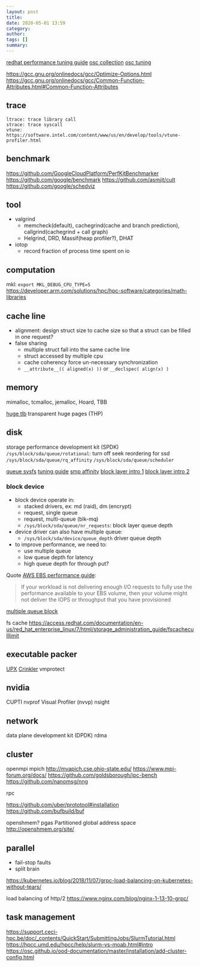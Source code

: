 ```yaml
---
layout: post
title: 
date: 2020-05-01 13:59
category: 
author: 
tags: []
summary: 
---
```


[redhat performance tuning guide](https://access.redhat.com/documentation/en-us/red_hat_enterprise_linux/7/html/performance_tuning_guide/index)
[osc collection](https://www.osc.edu/resources/getting_started/howto/howto_collect_performance_data_for_your_program)
[osc tuning](https://www.osc.edu/resources/getting_started/howto/howto_tune_performance)

https://gcc.gnu.org/onlinedocs/gcc/Optimize-Options.html
https://gcc.gnu.org/onlinedocs/gcc/Common-Function-Attributes.html#Common-Function-Attributes

## trace

```
ltrace: trace library call
strace: trace syscall
vtune: https://software.intel.com/content/www/us/en/develop/tools/vtune-profiler.html
```

## benchmark

https://github.com/GoogleCloudPlatform/PerfKitBenchmarker
https://github.com/google/benchmark
https://github.com/asmjit/cult
https://github.com/google/schedviz

## tool

* valgrind
  * memcheck(default), cachegrind(cache and branch prediction), callgrind(cachegrind + call graph)
  * Helgrind, DRD, Massif(heap profiler?), DHAT
* iotop
  * record fraction of process time spent on io

## computation

mkl: `export MKL_DEBUG_CPU_TYPE=5`
https://developer.arm.com/solutions/hpc/hpc-software/categories/math-libraries

## cache line

* alignment: design struct size to cache size so that a struct can be filled in one request?
* false sharing
  * multiple struct fall into the same cache line
  * struct accessed by multiple cpu
  * cache coherency force un-necessary synchronization
  * `__attribute__(( aligned(x) ))` or `__declspec( align(x) )`

## memory 

mimalloc, tcmalloc, jemalloc, Hoard, TBB

[huge tlb](https://www.kernel.org/doc/html/latest/admin-guide/mm/hugetlbpage.html)
transparent huge pages (THP)

## disk

storage performance development kit (SPDK)
`/sys/block/sda/queue/rotational`: turn off seek reordering for ssd
`/sys/block/sda/queue/rq_affinity`
`/sys/block/sda/queue/scheduler`

[queue sysfs](https://www.kernel.org/doc/Documentation/block/queue-sysfs.txt)
[tuning guide](https://www.broadcom.com/support/knowledgebase/1211161498420/performance-tuning-on-the-mr-sas-2108-lsi-sas-2208-sas-3108-base)
[smp affinity](https://www.broadcom.com/support/knowledgebase/1211161499716/configuring-smp-affinity-in-linux)
[block layer intro 1](https://lwn.net/Articles/736534/)
[block layer intro 2](https://lwn.net/Articles/738449/)

### block device

* block device operate in:
  * stacked drivers, ex: md (raid), dm (encrypt)
  * request, single queue
  * request, multi-queue (blk-mq)
  * `/sys/block/sda/queue/nr_requests`: block layer queue depth
* device driver can also have multiple queue:
  * `/sys/block/sda/device/queue_depth` driver queue depth
* to improve performance, we need to:
  * use multiple queue
  * low queue depth for latency
  * high queue depth for through put?

Quote [AWS EBS performance guide](https://docs.aws.amazon.com/AWSEC2/latest/UserGuide/ebs-io-characteristics.html):
> If your workload is not delivering enough I/O requests to fully use the performance available to your EBS volume,
> then your volume might not deliver the IOPS or throughput that you have provisioned

[multiple queue block](https://lwn.net/Articles/552904/)

fs cache
https://access.redhat.com/documentation/en-us/red_hat_enterprise_linux/7/html/storage_administration_guide/fscacheculllimit

## executable packer

[UPX](https://github.com/upx/upx)
[Crinkler](https://github.com/runestubbe/Crinkler)
vmprotect

## nvidia

CUPTI 
nvprof
Visual Profiler (nvvp)
nsight

## network

data plane development kit (DPDK)
rdma

## cluster

openmpi
mpich
http://mvapich.cse.ohio-state.edu/
https://www.mpi-forum.org/docs/
https://github.com/goldsborough/ipc-bench
https://github.com/nanomsg/nng

rpc

https://github.com/uber/prototool#installation
https://github.com/bufbuild/buf

openshmem?
pgas Partitioned global address space
http://openshmem.org/site/

## parallel

* fail-stop faults
* split brain


https://kubernetes.io/blog/2018/11/07/grpc-load-balancing-on-kubernetes-without-tears/

load balancing of http/2
https://www.nginx.com/blog/nginx-1-13-10-grpc/

## task management

https://support.ceci-hpc.be/doc/_contents/QuickStart/SubmittingJobs/SlurmTutorial.html
https://hpcc.umd.edu/hpcc/help/slurm-vs-moab.html#intro
https://osc.github.io/ood-documentation/master/installation/add-cluster-config.html
